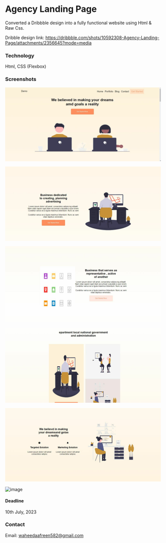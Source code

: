 
# Agency Landing Page
Converted a Dribbble design into a fully functional website using Html & Raw Css. 

Dribble design link: https://dribbble.com/shots/10592308-Agency-Landing-Page/attachments/2356645?mode=media 

### Technology 
Html, CSS (Flexbox)

### Screenshots
![photo_2023-06-10_19-03-23.jpg](shots%2Fphoto_2023-06-10_19-03-23.jpg)

![photo_2023-06-10_19-03-20.jpg](shots%2Fphoto_2023-06-10_19-03-20.jpg)

![photo_2023-06-10_19-03-18.jpg](shots%2Fphoto_2023-06-10_19-03-18.jpg)

![photo_2023-06-10_19-03-10.jpg](shots%2Fphoto_2023-06-10_19-03-10.jpg)

![photo_2023-06-10_19-03-15.jpg](shots%2Fphoto_2023-06-10_19-03-15.jpg)

![image](https://github.com/WaheedaAfreen/AgencyLandingPage/assets/82279493/eef5244d-f399-4925-816f-546fbc361fbe)





#### Deadline
10th July, 2023

### Contact
Email: waheedaafreen582@gmail.com
